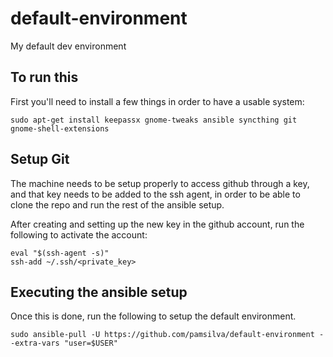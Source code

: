 # default-environment
My default dev environment

## To run this

First you'll need to install a few things in order to have a usable system:

```
sudo apt-get install keepassx gnome-tweaks ansible syncthing git gnome-shell-extensions
```


## Setup Git

The machine needs to be setup properly to access github through a key, and that key needs to be added to the ssh agent, in order to be able to clone the repo and run the rest of the ansible setup.

After creating and setting up the new key in the github account, run the following to activate the account:

```
eval "$(ssh-agent -s)"
ssh-add ~/.ssh/<private_key>
```

## Executing the ansible setup

Once this is done, run the following to setup the default environment.

```
sudo ansible-pull -U https://github.com/pamsilva/default-environment --extra-vars "user=$USER"
```
